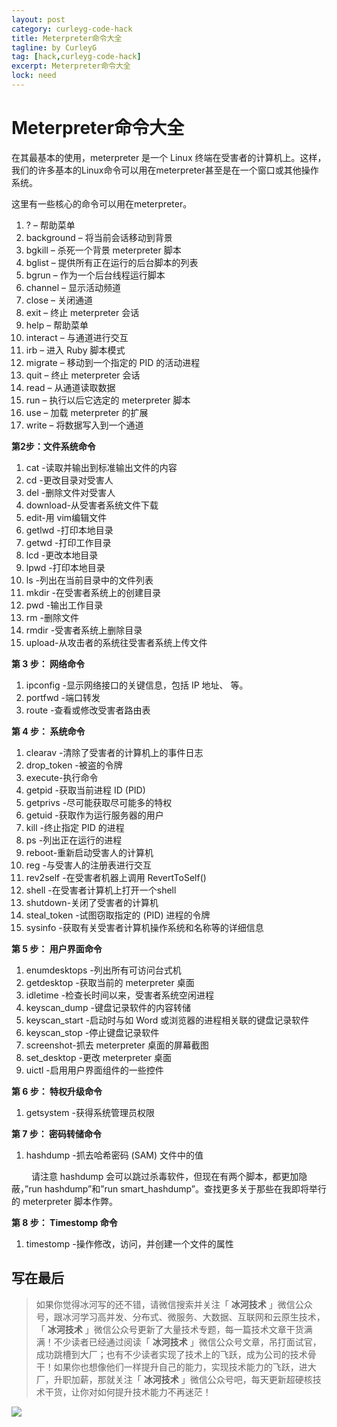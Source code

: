 ```yaml
---
layout: post
category: curleyg-code-hack
title: Meterpreter命令大全
tagline: by CurleyG
tag: [hack,curleyg-code-hack]
excerpt: Meterpreter命令大全
lock: need
---
```


# Meterpreter命令大全

在其最基本的使用，meterpreter 是一个 Linux 终端在受害者的计算机上。这样，我们的许多基本的Linux命令可以用在meterpreter甚至是在一个窗口或其他操作系统。

这里有一些核心的命令可以用在meterpreter。

1. ? – 帮助菜单
2. background – 将当前会话移动到背景
3. bgkill – 杀死一个背景 meterpreter 脚本
4. bglist – 提供所有正在运行的后台脚本的列表
5. bgrun – 作为一个后台线程运行脚本
6. channel – 显示活动频道
7. close – 关闭通道
8. exit – 终止 meterpreter 会话
9. help – 帮助菜单
10. interact – 与通道进行交互
11. irb – 进入 Ruby 脚本模式
12. migrate – 移动到一个指定的 PID 的活动进程
13. quit – 终止 meterpreter 会话
14. read – 从通道读取数据
15. run – 执行以后它选定的 meterpreter 脚本
16. use – 加载 meterpreter 的扩展
17. write – 将数据写入到一个通道

**第2步：文件系统命令**

1. cat -读取并输出到标准输出文件的内容
2. cd -更改目录对受害人
3. del -删除文件对受害人
4. download-从受害者系统文件下载
5. edit-用 vim编辑文件
6. getlwd -打印本地目录
7. getwd -打印工作目录
8. lcd -更改本地目录
9. lpwd -打印本地目录
10. ls -列出在当前目录中的文件列表
11. mkdir -在受害者系统上的创建目录
12. pwd -输出工作目录
13. rm -删除文件
14. rmdir -受害者系统上删除目录
15. upload-从攻击者的系统往受害者系统上传文件

**第 3 步： 网络命令**

1. ipconfig -显示网络接口的关键信息，包括 IP 地址、 等。
2. portfwd -端口转发
3. route -查看或修改受害者路由表

**第 4 步： 系统命令**

1. clearav -清除了受害者的计算机上的事件日志
2. drop_token -被盗的令牌
3. execute-执行命令
4. getpid -获取当前进程 ID (PID)
5. getprivs -尽可能获取尽可能多的特权
6. getuid -获取作为运行服务器的用户
7. kill -终止指定 PID 的进程
8. ps -列出正在运行的进程
9. reboot-重新启动受害人的计算机
10. reg -与受害人的注册表进行交互
11. rev2self -在受害者机器上调用 RevertToSelf()
12. shell -在受害者计算机上打开一个shell
13. shutdown-关闭了受害者的计算机
14. steal_token -试图窃取指定的 (PID) 进程的令牌
15. sysinfo -获取有关受害者计算机操作系统和名称等的详细信息

**第 5 步： 用户界面命令**

1. enumdesktops -列出所有可访问台式机
2. getdesktop -获取当前的 meterpreter 桌面
3. idletime -检查长时间以来，受害者系统空闲进程
4. keyscan_dump -键盘记录软件的内容转储
5. keyscan_start -启动时与如 Word 或浏览器的进程相关联的键盘记录软件
6. keyscan_stop -停止键盘记录软件
7. screenshot-抓去 meterpreter 桌面的屏幕截图
8. set_desktop -更改 meterpreter 桌面
9. uictl -启用用户界面组件的一些控件

**第 6 步： 特权升级命令**

1. getsystem -获得系统管理员权限

**第 7 步： 密码转储命令**

1. hashdump -抓去哈希密码 (SAM) 文件中的值

　　 请注意 hashdump 会可以跳过杀毒软件，但现在有两个脚本，都更加隐蔽，”run hashdump”和”run smart_hashdump”。查找更多关于那些在我即将举行的 meterpreter 脚本作弊。

**第 8 步： Timestomp 命令**

1. timestomp -操作修改，访问，并创建一个文件的属性


## 写在最后

> 如果你觉得冰河写的还不错，请微信搜索并关注「 **冰河技术** 」微信公众号，跟冰河学习高并发、分布式、微服务、大数据、互联网和云原生技术，「 **冰河技术** 」微信公众号更新了大量技术专题，每一篇技术文章干货满满！不少读者已经通过阅读「 **冰河技术** 」微信公众号文章，吊打面试官，成功跳槽到大厂；也有不少读者实现了技术上的飞跃，成为公司的技术骨干！如果你也想像他们一样提升自己的能力，实现技术能力的飞跃，进大厂，升职加薪，那就关注「 **冰河技术** 」微信公众号吧，每天更新超硬核技术干货，让你对如何提升技术能力不再迷茫！


![](https://img-blog.csdnimg.cn/20200906013715889.png)
